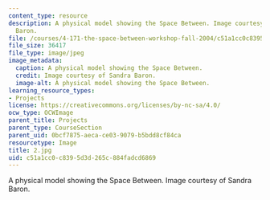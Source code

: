 ```yaml
---
content_type: resource
description: A physical model showing the Space Between. Image courtesy of Sandra
  Baron.
file: /courses/4-171-the-space-between-workshop-fall-2004/c51a1cc0c8395d3d265c884fadcd6869_2.jpg
file_size: 36417
file_type: image/jpeg
image_metadata:
  caption: A physical model showing the Space Between.
  credit: Image courtesy of Sandra Baron.
  image-alt: A physical model showing the Space Between.
learning_resource_types:
- Projects
license: https://creativecommons.org/licenses/by-nc-sa/4.0/
ocw_type: OCWImage
parent_title: Projects
parent_type: CourseSection
parent_uid: 0bcf7875-aeca-ce03-9079-b5bdd8cf84ca
resourcetype: Image
title: 2.jpg
uid: c51a1cc0-c839-5d3d-265c-884fadcd6869
---
```

A physical model showing the Space Between. Image courtesy of Sandra Baron.